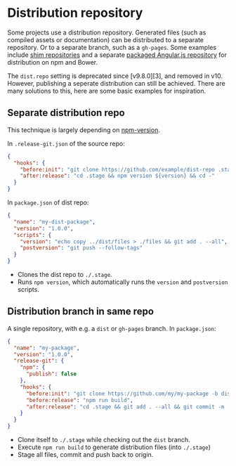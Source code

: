 # Distribution repository

Some projects use a distribution repository. Generated files (such as compiled assets or documentation) can be
distributed to a separate repository. Or to a separate branch, such as a `gh-pages`. Some examples include [shim
repositories][1] and a separate [packaged Angular.js repository][2] for distribution on npm and Bower.

The `dist.repo` setting is deprecated since [v9.8.0][3], and removed in v10. However, publishing a seperate distribution
can still be achieved. There are many solutions to this, here are some basic examples for inspiration.

## Separate distribution repo

This technique is largely depending on [npm-version][4].

In `.release-git.json` of the source repo:

```json
{
  "hooks": {
    "before:init": "git clone https://github.com/example/dist-repo .stage",
    "after:release": "cd .stage && npm version ${version} && cd -"
  }
}
```

In `package.json` of dist repo:

```json
{
  "name": "my-dist-package",
  "version": "1.0.0",
  "scripts": {
    "version": "echo copy ../dist/files > ./files && git add . --all",
    "postversion": "git push --follow-tags"
  }
}
```

- Clones the dist repo to `./.stage`.
- Runs `npm version`, which automatically runs the `version` and `postversion` scripts.

## Distribution branch in same repo

A single repository, with e.g. a `dist` or `gh-pages` branch. In `package.json`:

```json
{
  "name": "my-package",
  "version": "1.0.0",
  "release-git": {
    "npm": {
      "publish": false
    },
    "hooks": {
      "before:init": "git clone https://github.com/my/my-package -b dist .stage",
      "before:release": "npm run build",
      "after:release": "cd .stage && git add . --all && git commit -m 'Updated!' && git push && cd -"
    }
  }
}
```

- Clone itself to `./.stage` while checking out the `dist` branch.
- Execute `npm run build` to generate distribution files (into `./.stage`)
- Stage all files, commit and push back to origin.

[1]: https://github.com/components
[2]: https://github.com/angular/bower-angular

[4]: https://docs.npmjs.com/cli/version.html
